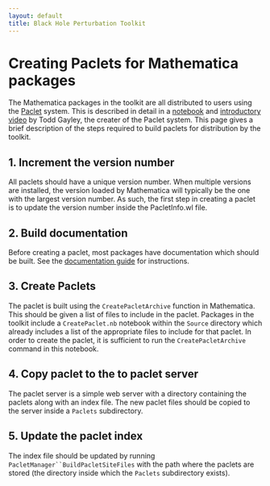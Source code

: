 ```yaml
---
layout: default
title: Black Hole Perturbation Toolkit
---
```


# Creating Paclets for Mathematica packages

The Mathematica packages in the toolkit are all distributed to users using the [Paclet](https://reference.wolfram.com/language/guide/Paclets.html) system. This is described in detail in a [notebook](https://www.wolframcloud.com/obj/tgayley/Published/PacletDevelopment.nb) and [introductory video](https://www.wolfram.com/broadcast/video.php?sx=paclet&v=2833) by Todd Gayley, the creater of the Paclet system. This page gives a brief description of the steps required to build paclets for distribution by the toolkit.


## 1. Increment the version number
All paclets should have a unique version number. When multiple versions are installed, the version loaded by Mathematica will typically be the one with the largest version number. As such, the first step in creating a paclet is to update the version number inside the PacletInfo.wl file.

## 2. Build documentation
Before creating a paclet, most packages have documentation which should be built. See the [documentation guide](mathematica-documentation-build) for instructions.

## 3. Create Paclets
The paclet is built using the `CreatePacletArchive` function in Mathematica. This should be given a list of files to include in the paclet. Packages in the toolkit include a `CreatePaclet.nb` notebook within the `Source` directory which already includes a list of the appropriate files to include for that paclet. In order to create the paclet, it is sufficient to run the `CreatePacletArchive` command in this notebook. 

## 4. Copy paclet to the to paclet server
The paclet server is a simple web server with a directory containing the paclets along with an index file. The new paclet files should be copied to the server inside a `Paclets` subdirectory.

## 5. Update the paclet index
The index file should be updated by running `PacletManager``BuildPacletSiteFiles` with the path where the paclets are stored (the directory inside which the `Paclets` subdirectory exists).

